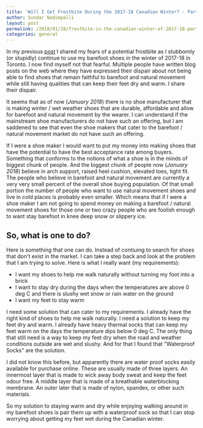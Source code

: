 ```yaml
---
title: 'Will I Get Frostbite During the 2017-18 Canadian Winter? - Part Deux'
author: Sundar Nadimpalli
layout: post
permalink: /2018/01/28/frostbite-in-the-canadian-winter-of-2017-18-part-2/
categories: general
---
```


In my previous [post](http://www.sundarnadimpalli.com/2017/12/17/frostbite-in-the-canadian-winter-of-2017/) I shared my fears of a potential frostbite as I stubbornly (or stupidly) continue to use my barefoot shoes in the winter of 2017-18 in Toronto. I now find myself not that fearful. Multiple people have written blog posts on the web where they have expressed their dispair about not being able to find shoes that remain faithful to barefoot and natural movement while still having qualities that can keep their feet dry and warm. I share their dispair. 

It seems that as of now (_January 2018_) there is no shoe manufacturer that is making winter / wet weather shoes that are durable, affordable and allow for barefoot and natural movement by the wearer. I can understand if the mainstream shoe manufacturers do not have such an offering, but I am saddened to see that even the shoe makers that cater to the barefoot / natural movement market do not have such an offering. 

If I were a shoe maker I would want to put my money into making shoes that have the potential to have the best acceptance rate among buyers. Something that conforms to the notions of what a shoe is in the minds of biggest chunk of people. And the biggest chunk of people now (_January 2018_) believe in arch support, raised heel cushion, elevated toes, tight fit. The people who believe in barefoot and natural movement are currently a very very small percent of the overall shoe buying population. Of that small portion the number of people who want to use natural movement shoes and live in cold places is probably even smaller. Which means that if I were a shoe maker I am not going to spend money on making a barefoot / natural movement shoes for those one or two crazy people who are foolish enough to want stay barefoot in knee deep snow or slippery ice. 

## So, what is one to do? 

Here is something that one can do. Instead of contiuing to search for shoes that don't exist in the market. I can take a step back and look at the problem that I am trying to solve. Here is what I really want (my requirements):

* I want my shoes to help me walk naturally without turning my foot into a brick
* I want to stay dry during the days when the temperatures are above 0 deg C and there is slushy wet snow or rain water on the ground
* I want my feet to stay warm

I need some solution that can cater to my requirements. I already have the right kind of shoes to help me walk naturally. I need a solution to keep my feet dry and warm. I already have heavy thermal socks that can keep my feet warm on the days the temperature dips below 0 deg C. The only thing that still need is a way to keep my feet dry when the road and weather conditions outside are wet and slushy. And for that I found that "Waterproof Socks" are the solution. 

I did not know this before, but apparently there are water proof socks easily available for purchase online. These are usually made of three layers. An innermost layer that is made to wick away body sweat and keep the feet odour free. A middle layer that is made of a breathable waterblocking membrane. An outer later that is made of nylon, spandex, or other such materials. 

So my solution to staying warm and dry while enjoying walking around in my barefoot shoes is pair them up with a waterproof sock so that I can stop worrying about getting my feet wet during the Canadian winter.   